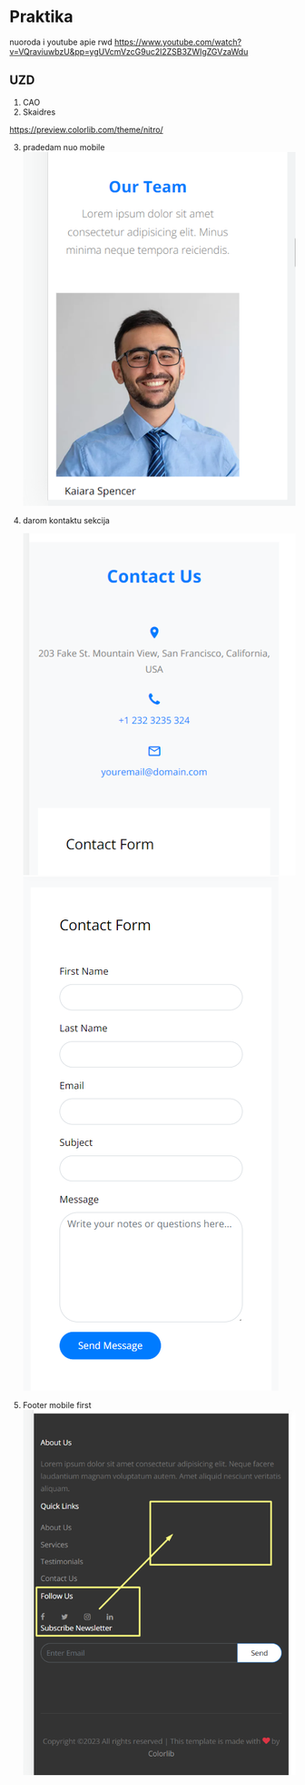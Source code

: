 # Praktika

nuoroda i youtube apie rwd https://www.youtube.com/watch?v=VQraviuwbzU&pp=ygUVcmVzcG9uc2l2ZSB3ZWIgZGVzaWdu

## UZD

1. CAO
2. Skaidres

https://preview.colorlib.com/theme/nitro/

3. pradedam nuo mobile
   ![](assets/2023-06-15-11-13-02.png)

4. darom kontaktu sekcija

   ![](assets/2023-06-15-13-37-53.png)
   ![](assets/2023-06-15-13-37-39.png)

5. Footer mobile first
   ![](assets/2023-06-15-13-41-14.png)
